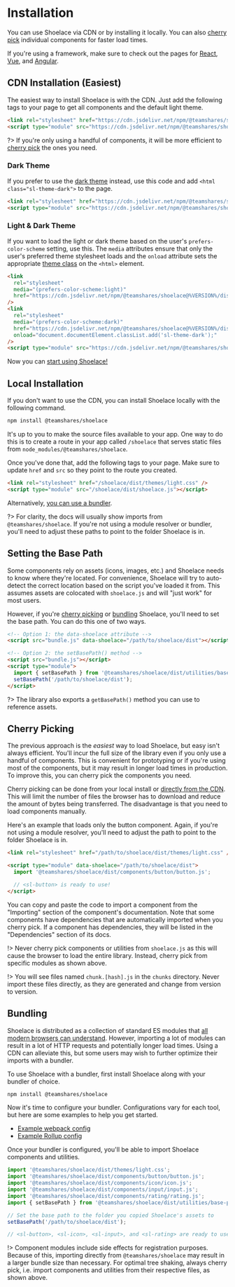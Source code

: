 # Installation

You can use Shoelace via CDN or by installing it locally. You can also [cherry pick](#cherry-picking) individual components for faster load times.

If you're using a framework, make sure to check out the pages for [React](/frameworks/react), [Vue](/frameworks/vue), and [Angular](/frameworks/angular).

## CDN Installation (Easiest)

The easiest way to install Shoelace is with the CDN. Just add the following tags to your page to get all components and the default light theme.

```html
<link rel="stylesheet" href="https://cdn.jsdelivr.net/npm/@teamshares/shoelace@%VERSION%/dist/themes/light.css" />
<script type="module" src="https://cdn.jsdelivr.net/npm/@teamshares/shoelace@%VERSION%/dist/shoelace.js"></script>
```

?> If you're only using a handful of components, it will be more efficient to [cherry pick](#cherry-picking) the ones you need.

### Dark Theme

If you prefer to use the [dark theme](/getting-started/themes#dark-theme) instead, use this code and add `<html class="sl-theme-dark">` to the page.

```html
<link rel="stylesheet" href="https://cdn.jsdelivr.net/npm/@teamshares/shoelace@%VERSION%/dist/themes/dark.css" />
<script type="module" src="https://cdn.jsdelivr.net/npm/@teamshares/shoelace@%VERSION%/dist/shoelace.js"></script>
```

### Light & Dark Theme

If you want to load the light or dark theme based on the user's `prefers-color-scheme` setting, use this. The `media` attributes ensure that only the user's preferred theme stylesheet loads and the `onload` attribute sets the appropriate [theme class](/getting-started/themes) on the `<html>` element.

```html
<link
  rel="stylesheet"
  media="(prefers-color-scheme:light)"
  href="https://cdn.jsdelivr.net/npm/@teamshares/shoelace@%VERSION%/dist/themes/light.css"
/>
<link
  rel="stylesheet"
  media="(prefers-color-scheme:dark)"
  href="https://cdn.jsdelivr.net/npm/@teamshares/shoelace@%VERSION%/dist/themes/dark.css"
  onload="document.documentElement.classList.add('sl-theme-dark');"
/>
<script type="module" src="https://cdn.jsdelivr.net/npm/@teamshares/shoelace@%VERSION%/dist/shoelace.js"></script>
```

Now you can [start using Shoelace!](/getting-started/usage)

## Local Installation

If you don't want to use the CDN, you can install Shoelace locally with the following command.

```bash
npm install @teamshares/shoelace
```

It's up to you to make the source files available to your app. One way to do this is to create a route in your app called `/shoelace` that serves static files from `node_modules/@teamshares/shoelace`.

Once you've done that, add the following tags to your page. Make sure to update `href` and `src` so they point to the route you created.

```html
<link rel="stylesheet" href="/shoelace/dist/themes/light.css" />
<script type="module" src="/shoelace/dist/shoelace.js"></script>
```

Alternatively, [you can use a bundler](#bundling).

?> For clarity, the docs will usually show imports from `@teamshares/shoelace`. If you're not using a module resolver or bundler, you'll need to adjust these paths to point to the folder Shoelace is in.

## Setting the Base Path

Some components rely on assets (icons, images, etc.) and Shoelace needs to know where they're located. For convenience, Shoelace will try to auto-detect the correct location based on the script you've loaded it from. This assumes assets are colocated with `shoelace.js` and will "just work" for most users.

However, if you're [cherry picking](#cherry-picking) or [bundling](#bundling) Shoelace, you'll need to set the base path. You can do this one of two ways.

```html
<!-- Option 1: the data-shoelace attribute -->
<script src="bundle.js" data-shoelace="/path/to/shoelace/dist"></script>

<!-- Option 2: the setBasePath() method -->
<script src="bundle.js"></script>
<script type="module">
  import { setBasePath } from '@teamshares/shoelace/dist/utilities/base-path.js';
  setBasePath('/path/to/shoelace/dist');
</script>
```

?> The library also exports a `getBasePath()` method you can use to reference assets.

## Cherry Picking

The previous approach is the _easiest_ way to load Shoelace, but easy isn't always efficient. You'll incur the full size of the library even if you only use a handful of components. This is convenient for prototyping or if you're using most of the components, but it may result in longer load times in production. To improve this, you can cherry pick the components you need.

Cherry picking can be done from your local install or [directly from the CDN](https://cdn.jsdelivr.net/npm/@teamshares/shoelace@%VERSION%/). This will limit the number of files the browser has to download and reduce the amount of bytes being transferred. The disadvantage is that you need to load components manually.

Here's an example that loads only the button component. Again, if you're not using a module resolver, you'll need to adjust the path to point to the folder Shoelace is in.

```html
<link rel="stylesheet" href="/path/to/shoelace/dist/themes/light.css" />

<script type="module" data-shoelace="/path/to/shoelace/dist">
  import '@teamshares/shoelace/dist/components/button/button.js';

  // <sl-button> is ready to use!
</script>
```

You can copy and paste the code to import a component from the "Importing" section of the component's documentation. Note that some components have dependencies that are automatically imported when you cherry pick. If a component has dependencies, they will be listed in the "Dependencies" section of its docs.

!> Never cherry pick components or utilities from `shoelace.js` as this will cause the browser to load the entire library. Instead, cherry pick from specific modules as shown above.

!> You will see files named `chunk.[hash].js` in the `chunks` directory. Never import these files directly, as they are generated and change from version to version.

## Bundling

Shoelace is distributed as a collection of standard ES modules that [all modern browsers can understand](https://caniuse.com/es6-module). However, importing a lot of modules can result in a lot of HTTP requests and potentially longer load times. Using a CDN can alleviate this, but some users may wish to further optimize their imports with a bundler.

To use Shoelace with a bundler, first install Shoelace along with your bundler of choice.

```bash
npm install @teamshares/shoelace
```

Now it's time to configure your bundler. Configurations vary for each tool, but here are some examples to help you get started.

- [Example webpack config](https://github.com/teamshares/webpack-example/blob/master/webpack.config.js)
- [Example Rollup config](https://github.com/teamshares/rollup-example/blob/master/rollup.config.js)

Once your bundler is configured, you'll be able to import Shoelace components and utilities.

```js
import '@teamshares/shoelace/dist/themes/light.css';
import '@teamshares/shoelace/dist/components/button/button.js';
import '@teamshares/shoelace/dist/components/icon/icon.js';
import '@teamshares/shoelace/dist/components/input/input.js';
import '@teamshares/shoelace/dist/components/rating/rating.js';
import { setBasePath } from '@teamshares/shoelace/dist/utilities/base-path.js';

// Set the base path to the folder you copied Shoelace's assets to
setBasePath('/path/to/shoelace/dist');

// <sl-button>, <sl-icon>, <sl-input>, and <sl-rating> are ready to use!
```

!> Component modules include side effects for registration purposes. Because of this, importing directly from `@teamshares/shoelace` may result in a larger bundle size than necessary. For optimal tree shaking, always cherry pick, i.e. import components and utilities from their respective files, as shown above.

